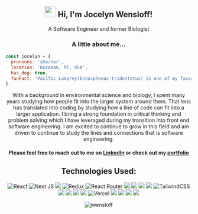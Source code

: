 <div align="center">

## <img src="https://media.giphy.com/media/m0dmKBkncVETJv2h0S/giphy.gif" width="30"> Hi, I'm Jocelyn Wensloff!

A Software Engineer and former Biologist 
### A little about me...  
</div>

```javascript
const jocelyn = {
  pronouns: 'she/her',
  location: 'Bozeman, MT, USA',
  has_dog: true,
  funFact: 'Pacific Lamprey(Entosphenus tridentatus) is one of my favorite fish!'
}
```

<div align="center">
With a background in environmental science and biology, I spent many years studying how people fit into the larger system around them. That lens has translated into coding by studying how a line of code can fit into a  larger application. I bring a strong foundation in critical thinking and problem solving which I have leveraged during my transition into front end software engineering. I am excited to continue to grow in this field and am driven to continue to study the lines and connections that is software engineering. 

#### Please feel free to reach out to me on [LinkedIn](https://www.linkedin.com/in/jocelynwensloff/) or check out my [portfolio](https://www.jocelynwensloff.com)

## Technologies Used:

![React](https://img.shields.io/badge/React-20232A?style=for-the-badge&logo=react&logoColor=61DAFB)
![Next JS](https://img.shields.io/badge/Next-black?style=for-the-badge&logo=next.js&logoColor=white)
<img src="https://img.shields.io/badge/TypeScript-007ACC?style=for-the-badge&logo=typescript&logoColor=white" /> 
![Redux](https://img.shields.io/badge/redux-%23593d88.svg?style=for-the-badge&logo=redux&logoColor=white)
![React Router](https://img.shields.io/badge/React_Router-CA4245?style=for-the-badge&logo=react-router&logoColor=white)
<img src="https://img.shields.io/badge/JavaScript-323330?style=for-the-badge&logo=javascript&logoColor=F7DF1E" /> 
<img src="https://img.shields.io/badge/HTML5-E34F26?style=for-the-badge&logo=html5&logoColor=white" />
<img src="https://img.shields.io/badge/CSS3-1572B6?style=for-the-badge&logo=css3&logoColor=white" /> 
<img src="https://img.shields.io/badge/Sass-CC6699?style=for-the-badge&logo=sass&logoColor=white" />
![TailwindCSS](https://img.shields.io/badge/tailwindcss-%2338B2AC.svg?style=for-the-badge&logo=tailwind-css&logoColor=white)
<img src="https://img.shields.io/badge/-cypress-%23E5E5E5?style=for-the-badge&logo=cypress&logoColor=058a5e" /> 
<img src="https://img.shields.io/badge/-mocha-%238D6748?style=for-the-badge&logo=mocha&logoColor=white" />
<img src="https://img.shields.io/badge/chai-A30701?style=for-the-badge&logo=chai&logoColor=white" />
<img src="https://img.shields.io/badge/Heroku-430098?style=for-the-badge&logo=heroku&logoColor=white" />
![Vercel](https://img.shields.io/badge/vercel-%23000000.svg?style=for-the-badge&logo=vercel&logoColor=white)
<img src="https://img.shields.io/badge/Slack-4A154B?style=for-the-badge&logo=slack&logoColor=white" />
<img src="https://img.shields.io/badge/Markdown-000000?style=for-the-badge&logo=markdown&logoColor=white" /> 
<img src="https://img.shields.io/badge/Visual_Studio_Code-0078D4?style=for-the-badge&logo=visual%20studio%20code&logoColor=white" /> 
<img src="https://img.shields.io/badge/RStudio-75AADB?style=for-the-badge&logo=RStudio&logoColor=white" />


<p><img align="center" src="https://github-readme-stats.vercel.app/api/top-langs?username=jwensloff&show_icons=true&locale=en&layout=compact" alt="jwensloff" /></p></div>

